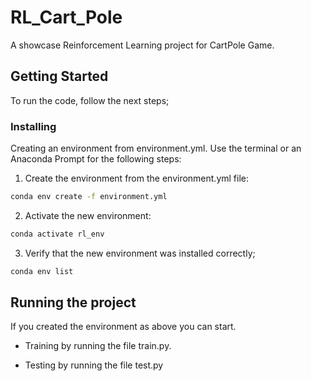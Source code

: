 # RL_Cart_Pole

A showcase Reinforcement Learning project for CartPole Game.

## Getting Started
To run the code, follow the next steps;

### Installing
Creating an environment from environment.yml. Use the terminal or an Anaconda Prompt for
the following steps:

1. Create the environment from the environment.yml file:

```bash
conda env create -f environment.yml
```

2. Activate the new environment:
```bash
conda activate rl_env
```

3. Verify that the new environment was installed correctly;

```bash
conda env list
```


## Running the project
If you created the environment as above you can start. 

- Training by running the file train.py.

- Testing by running the file test.py

